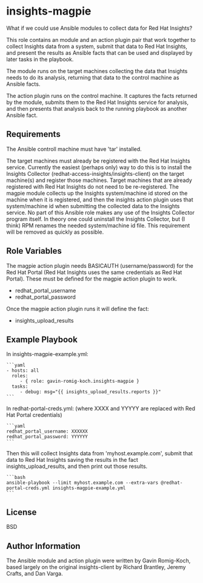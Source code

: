 insights-magpie
===============

What if we could use Ansible modules to collect data for Red Hat Insights?

This role contains an module and an action plugin pair that work together to collect Insights data from a system,
submit that data to Red Hat Insights, and present the results as Ansible facts that can be used and displayed by
later tasks in the playbook.   

The module runs on the target machines collecting the data that Insights needs to do its analysis, returning
that data to the control machine as Ansible facts.

The action plugin runs on the control machine.  It captures the facts returned by the module, submits them to
the Red Hat Insights service for analysis, and then presents that analysis back to the running playbook as 
another Ansible fact.

Requirements
------------

The Ansible controll machine must have 'tar' installed.   

The target machines must already be registered with the Red Hat Insights service.  Currently the easiest 
(perhaps only) way to do this is to install the Insights Collector (redhat-access-insights/insights-client)
on the target machine(s) and register those machines.  Target machines that are already registered with
Red Hat Insights do not need to be re-registered.  The magpie module collects up the Insights system/machine
id stored on the machine when it is registered, and then the insights action plugin uses that system/machine id
when submitting the collected data to the Insights service.  No part of this Ansible role makes any use of the
Insights Collector program itself.  In theory one could uninstall the Insights Collector, but (I think) RPM
renames the needed system/machine id file.  This requirement will be removed as quickly as possible.

Role Variables
--------------

The magpie action plugin needs BASICAUTH (username/password) for the Red Hat Portal (Red Hat Insights
uses the same credentials as Red Hat Portal). These must be defined for the magpie action plugin
to work.

* redhat_portal_username 
* redhat_portal_password

Once the magpie action plugin runs it will define the fact:

* insights_upload_results


Example Playbook
----------------

  In insights-magpie-example.yml:
  
    ```yaml
    - hosts: all
      roles:
         - { role: gavin-romig-koch.insights-magpie }
      tasks:
         - debug: msg="{{ insights_upload_results.reports }}"
    ```
    
  In redhat-portal-creds.yml: (where XXXX and YYYYY are replaced with Red Hat Portal credentials)

    ```yaml
    redhat_portal_username: XXXXXX
    redhat_portal_password: YYYYYY
    ```
    
  Then this will collect Insights data from 'myhost.example.com', submit that data to 
  Red Hat Insights saving the results in the fact insights_upload_results, and then print out 
  those results.

    ```bash
    ansible-playbook --limit myhost.example.com --extra-vars @redhat-portal-creds.yml insights-magpie-example.yml
    ```
    
License
-------

BSD

Author Information
------------------

The Ansible module and action plugin were written by Gavin Romig-Koch, based largely on the original insights-client by Richard Brantley, Jeremy Crafts, and Dan Varga.

